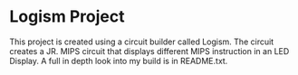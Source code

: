 # Logism Project

This project is created using a circuit builder called Logism. The circuit creates a JR. MIPS circuit that displays different MIPS instruction in an LED Display. A full in depth look into my build is in README.txt.
